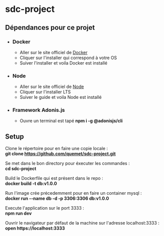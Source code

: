 # sdc-project

## Dépendances pour ce projet

- ### Docker
  - Aller sur le site officiel de [Docker](https://www.docker.com/products/docker-desktop/)
  - Cliquer sur l'installer qui correspond à votre OS
  - Suiver l'installer et voila Docker est installé
- ### Node
  - Aller sur le site officiel de [Node](https://nodejs.org/fr)
  - Cliquer sur l'installer LTS
  - Suiver le guide et voila Node est installé

- ### Framework Adonis.js
  - Ouvre un terminal est tapé **npm i -g @adonisjs/cli**

## Setup

Clone le répertoire pour en faire une copie locale :  
**git clone https://github.com/quemet/sdc-project.git**

Se met dans le bon directory pour éxecuter les commandes :  
**cd sdc-project**

Build le Dockerfile qui est présent dans le repo :  
**docker build -t db:v1.0.0**

Run l'image crée précedemment pour en faire un container mysql :  
**docker run --name db -d -p 3306:3306 db:v1.0.0**

Execute l'application sur le port 3333 :  
**npm run dev**

Ouvrir le navigateur par défaut de la machine sur l'adresse localhost:3333 :  
**open https://localhost:3333**

